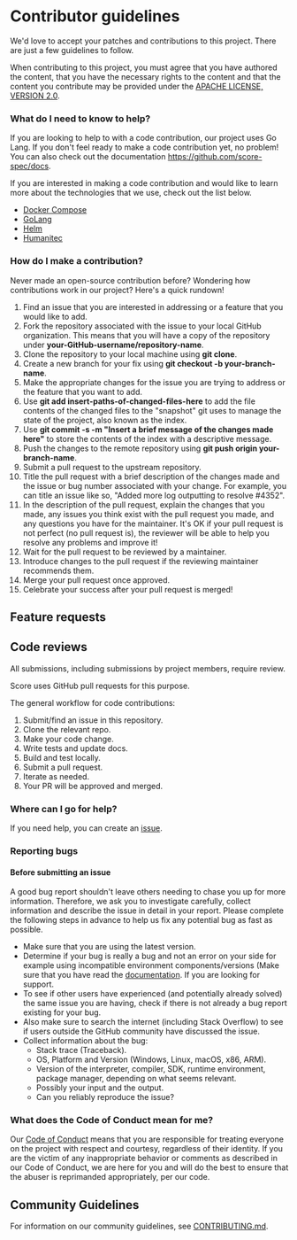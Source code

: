 # Contributor guidelines

We'd love to accept your patches and contributions to this project. There are just a few guidelines to follow.

When contributing to this project, you must agree that you have authored the content, that you have the necessary rights to the content and that the content you contribute may be provided under the [APACHE LICENSE, VERSION 2.0](LICENSE).

### What do I need to know to help?

If you are looking to help to with a code contribution, our project uses Go Lang. If you don't feel ready to make a code contribution yet, no problem! You can also check out the documentation <https://github.com/score-spec/docs>.

If you are interested in making a code contribution and would like to learn more about the technologies that we use, check out the list below.

- [Docker Compose](https://docs.docker.com/compose/)
- [GoLang](https://go.dev)
- [Helm](https://helm.sh/docs/)
- [Humanitec](https://docs.humanitec.com/introduction/readme)

### How do I make a contribution?

Never made an open-source contribution before? Wondering how contributions work in our project? Here's a quick rundown!

1. Find an issue that you are interested in addressing or a feature that you would like to add.
2. Fork the repository associated with the issue to your local GitHub organization. This means that you will have a copy of the repository under **your-GitHub-username/repository-name**.
3. Clone the repository to your local machine using **git clone**.
4. Create a new branch for your fix using **git checkout -b your-branch-name**.
5. Make the appropriate changes for the issue you are trying to address or the feature that you want to add.
6. Use **git add insert-paths-of-changed-files-here** to add the file contents of the changed files to the "snapshot" git uses to manage the state of the project, also known as the index.
7. Use **git commit -s -m "Insert a brief message of the changes made here"** to store the contents of the index with a descriptive message.
8. Push the changes to the remote repository using **git push origin your-branch-name**.
9. Submit a pull request to the upstream repository.
10. Title the pull request with a brief description of the changes made and the issue or bug number associated with your change. For example, you can title an issue like so, "Added more log outputting to resolve #4352".
11. In the description of the pull request, explain the changes that you made, any issues you think exist with the pull request you made, and any questions you have for the maintainer. It's OK if your pull request is not perfect (no pull request is), the reviewer will be able to help you resolve any problems and improve it!
12. Wait for the pull request to be reviewed by a maintainer.
13. Introduce changes to the pull request if the reviewing maintainer recommends them.
14. Merge your pull request once approved.
15. Celebrate your success after your pull request is merged!

## Feature requests

## Code reviews

All submissions, including submissions by project members, require review.

Score uses GitHub pull requests for this purpose.

The general workflow for code contributions:

1. Submit/find an issue in this repository.
1. Clone the relevant repo.
1. Make your code change.
1. Write tests and update docs.
1. Build and test locally.
1. Submit a pull request.
1. Iterate as needed.
1. Your PR will be approved and merged.

### Where can I go for help?

If you need help, you can create an [issue](https://github.com/score-spec/spec/issues/new).

### Reporting bugs

#### Before submitting an issue

A good bug report shouldn't leave others needing to chase you up for more information. Therefore, we ask you to investigate carefully, collect information and describe the issue in detail in your report. Please complete the following steps in advance to help us fix any potential bug as fast as possible.

- Make sure that you are using the latest version.
- Determine if your bug is really a bug and not an error on your side for example using incompatible environment components/versions (Make sure that you have read the [documentation](https://github.com/score-spec/docs). If you are looking for support.
- To see if other users have experienced (and potentially already solved) the same issue you are having, check if there is not already a bug report existing for your bug.
- Also make sure to search the internet (including Stack Overflow) to see if users outside the GitHub community have discussed the issue.
- Collect information about the bug:
  - Stack trace (Traceback).
  - OS, Platform and Version (Windows, Linux, macOS, x86, ARM).
  - Version of the interpreter, compiler, SDK, runtime environment, package manager, depending on what seems relevant.
  - Possibly your input and the output.
  - Can you reliably reproduce the issue?

### What does the Code of Conduct mean for me?

Our [Code of Conduct](CODE_OF_CONDUCT.md) means that you are responsible for treating everyone on the project with respect and courtesy, regardless of their identity. If you are the victim of any inappropriate behavior or comments as described in our Code of Conduct, we are here for you and will do the best to ensure that the abuser is reprimanded appropriately, per our code.

## Community Guidelines

For information on our community guidelines, see [CONTRIBUTING.md](CONTRIBUTING.md).
